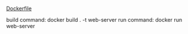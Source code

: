 

[Dockerfile](exercise1.8/Dockerfile)

build command: docker build . -t web-server
run command: docker run web-server
